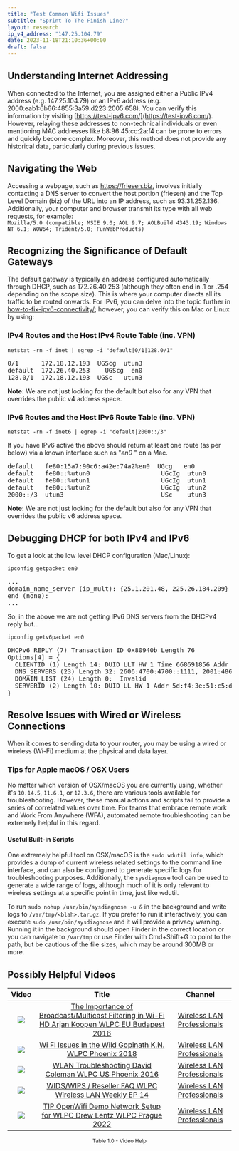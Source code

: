 ```yaml
---
title: "Test Common Wifi Issues"
subtitle: "Sprint To The Finish Line?"
layout: research
ip_v4_address: "147.25.104.79"
date: 2023-11-18T21:10:36+00:00
draft: false
---
```


## Understanding Internet Addressing

When connected to the Internet, you are assigned either a Public IPv4 address (e.g. 147.25.104.79) or an IPv6 address (e.g. 2000:eab1:6b66:4855:3a59:d223:2005:658). You can verify this information by visiting [https://test-ipv6.com/](https://test-ipv6.com/). However, relaying these addresses to non-technical individuals or even mentioning MAC addresses like b8:96:45:cc:2a:f4 can be prone to errors and quickly become complex. Moreover, this method does not provide any historical data, particularly during previous issues.
## Navigating the Web

Accessing a webpage, such as https://friesen.biz, involves initially contacting a DNS server to convert the host portion (friesen) and the Top Level Domain (biz) of the URL into an IP address, such as 93.31.252.136. Additionally, your computer and browser transmit its type with all web requests, for example: <br>```Mozilla/5.0 (compatible; MSIE 9.0; AOL 9.7; AOLBuild 4343.19; Windows NT 6.1; WOW64; Trident/5.0; FunWebProducts)```
## Recognizing the Significance of Default Gateways

The default gateway is typically an address configured automatically through DHCP, such as 172.26.40.253 (although they often end in .1 or .254 depending on the scope size). This is where your computer directs all its traffic to be routed onwards. For IPv6, you can delve into the topic further in [how-to-fix-ipv6-connectivity/](/blog/how-to-fix-ipv6-connectivity/); however, you can verify this on Mac or Linux by using:
<br>
### IPv4 Routes and the Host IPv4 Route Table (inc. VPN)
```netstat -rn -f inet | egrep -i "default|0/1|128.0/1"```

<pre>
0/1      172.18.12.193  UGScg  utun3
default  172.26.40.253    UGScg  en0
128.0/1  172.18.12.193  UGSc   utun3</pre>

**Note:** We are not just looking for the default but also for any VPN that overrides the public v4 address space.

### IPv6 Routes and the Host IPv6 Route Table (inc. VPN)
```netstat -rn -f inet6 | egrep -i "default|2000::/3"```

If you have IPv6 active the above should return at least one route (as per below) via a known interface such as "_en0_ " on a Mac. 

<pre>
default   fe80:15a7:90c6:a42e:74a2%en0  UGcg   en0
default   fe80::%utun0                   UGcIg  utun0
default   fe80::%utun1                   UGcIg  utun1
default   fe80::%utun2                   UGcIg  utun2
2000::/3  utun3                          USc    utun3</pre>

**Note:** We are not just looking for the default but also for any VPN that overrides the public v6 address space.
<br>

## Debugging DHCP for both IPv4 and IPv6

To get a look at the low level DHCP configuration (Mac/Linux): 

```ipconfig getpacket en0```

<pre>
...
domain_name_server (ip_mult): {25.1.201.48, 225.26.184.209}
end (none):
...</pre>

So, in the above we are not getting IPv6 DNS servers from the DHCPv4 reply but...

```ipconfig getv6packet en0```

<pre>
DHCPv6 REPLY (7) Transaction ID 0x80940b Length 76
Options[4] = {
  CLIENTID (1) Length 14: DUID LLT HW 1 Time 668691856 Addr b8:96:45:cc:2a:f4
  DNS_SERVERS (23) Length 32: 2606:4700:4700::1111, 2001:4860:4860::8844
  DOMAIN_LIST (24) Length 0:  Invalid
  SERVERID (2) Length 10: DUID LL HW 1 Addr 5d:f4:3e:51:c5:d4
}</pre>




## Resolve Issues with Wired or Wireless Connections

When it comes to sending data to your router, you may be using a wired or wireless (Wi-Fi) medium at the physical and data layer.
### Tips for Apple macOS / OSX Users

No matter which version of OSX/macOS you are currently using, whether it's ```10.14.5```, ```11.6.1```, or ```12.3.6```, there are various tools available for troubleshooting. However, these manual actions and scripts fail to provide a series of correlated values over time. For teams that embrace remote work and Work From Anywhere (WFA), automated remote troubleshooting can be extremely helpful in this regard.
#### Useful Built-in Scripts

One extremely helpful tool on OSX/macOS is the ```sudo wdutil info```, which provides a dump of current wireless related settings to the command line interface, and can also be configured to generate specific logs for troubleshooting purposes. Additionally, the ```sysdiagnose``` tool can be used to generate a wide range of logs, although much of it is only relevant to wireless settings at a specific point in time, just like wdutil.

To run ```sudo nohup /usr/bin/sysdiagnose -u &``` in the background and write logs to ```/var/tmp/<blah>.tar.gz```. If you prefer to run it interactively, you can execute ```sudo /usr/bin/sysdiagnose``` and it will provide a privacy warning. Running it in the background should open Finder in the correct location or you can navigate to ```/var/tmp``` or use Finder with Cmd+Shift+G to point to the path, but be cautious of the file sizes, which may be around 300MB or more.
## Possibly Helpful Videos

<link href="/plugins/lity/css/lity.min.css" rel="stylesheet">
<script src="/plugins/lity/js/lity.min.js"></script>
<div class="table1-start"></div>

|Video | Title | Channel |
| :---: | :---: | :---: |
|<a href="https://www.youtube.com/watch?v=v8y-r9JBhmw" data-lity><img src="https://i.ytimg.com/vi/v8y-r9JBhmw/default.jpg" class="img-fluid"></a>|<a href="https://www.youtube.com/watch?v=v8y-r9JBhmw" data-lity>The Importance of Broadcast/Multicast Filtering in Wi-Fi HD   Arjan Koopen   WLPC EU Budapest 2016</a>|<a target="_blank" href="https://www.youtube.com/channel/UCIzBSS46vcqhwmBZ7ZpY-yg" >Wireless LAN Professionals</a>|
|<a href="https://www.youtube.com/watch?v=XIgyJ0f8Zl4" data-lity><img src="https://i.ytimg.com/vi/XIgyJ0f8Zl4/default.jpg" class="img-fluid"></a>|<a href="https://www.youtube.com/watch?v=XIgyJ0f8Zl4" data-lity>Wi Fi Issues in the Wild   Gopinath K.N.   WLPC Phoenix 2018</a>|<a target="_blank" href="https://www.youtube.com/channel/UCIzBSS46vcqhwmBZ7ZpY-yg" >Wireless LAN Professionals</a>|
|<a href="https://www.youtube.com/watch?v=5nvwM3bDvbY" data-lity><img src="https://i.ytimg.com/vi/5nvwM3bDvbY/default.jpg" class="img-fluid"></a>|<a href="https://www.youtube.com/watch?v=5nvwM3bDvbY" data-lity>WLAN Troubleshooting   David Coleman   WLPC US Phoenix 2016</a>|<a target="_blank" href="https://www.youtube.com/channel/UCIzBSS46vcqhwmBZ7ZpY-yg" >Wireless LAN Professionals</a>|
|<a href="https://www.youtube.com/watch?v=Xf7gieMiqGU" data-lity><img src="https://i.ytimg.com/vi/Xf7gieMiqGU/default.jpg" class="img-fluid"></a>|<a href="https://www.youtube.com/watch?v=Xf7gieMiqGU" data-lity>WIDS/WIPS / Reseller FAQ   WLPC Wireless LAN Weekly EP 14</a>|<a target="_blank" href="https://www.youtube.com/channel/UCIzBSS46vcqhwmBZ7ZpY-yg" >Wireless LAN Professionals</a>|
|<a href="https://www.youtube.com/watch?v=IDWliQnBNYM" data-lity><img src="https://i.ytimg.com/vi/IDWliQnBNYM/default.jpg" class="img-fluid"></a>|<a href="https://www.youtube.com/watch?v=IDWliQnBNYM" data-lity>TIP OpenWifi Demo Network Setup for WLPC   Drew Lentz   WLPC Prague 2022</a>|<a target="_blank" href="https://www.youtube.com/channel/UCIzBSS46vcqhwmBZ7ZpY-yg" >Wireless LAN Professionals</a>|

<center><small>Table 1.0 - Video Help</small></center>
 <br>
<div class="table1-end"></div>
<script type="text/javascript">
(function() {
    $('div.table1-start').nextUntil('div.table1-end', 'table').addClass('table thead-dark table-striped table-responsive rounded').attr('id', 't1');
    $('#t1').find('thead').addClass('thead-dark');
})();
</script>
